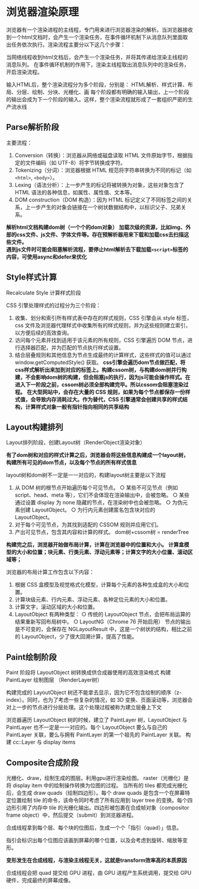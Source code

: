# 浏览器渲染原理

浏览器有一个渲染进程的主线程，专门用来进行浏览器渲染的解析。当浏览器接收到一个html文档时，会产生一个渲染任务，在事件循环机制下从消息队列里面取出任务依次执行。渲染流程主要分以下这几个步骤：

当网络线程收到html文档后，会产生一个渲染任务，并将其传递给渲染主线程的消息队列。
在事件循环机制的作用下，渲染主线程取出消息队列中的渲染任务，开启渲染流程。

输入HTML后，整个渲染流程分为多个阶段，分别是：
HTML解析、样式计算、布局、分层、绘制、分块、光栅化、画
每个阶段都有明确的输入输出，上一个阶段的输出会成为下一个阶段的输入。这样，整个渲染流程就形成了一套组织严密的生产流水线

## Parse解析阶段
主要流程：
1. Conversion（转换）：浏览器从网络或磁盘读取 HTML 文件原始字节，根据指定的文件编码（如 UTF-8）将字节转换成字符。
2. Tokenizing（分词）：浏览器根据 HTML 规范将字符串转换为不同的标记（如 `<html>`, `<body>`）。
3. Lexing（语法分析）：上一步产生的标记将被转换为对象，这些对象包含了 HTML 语法的各种信息，如属性、属性值、文本等。
4. DOM construction（DOM 构造）：因为 HTML 标记定义了不同标签之间的关系，上一步产生的对象会链接在一个树状数据结构中，以标识父子、兄弟关系。


 **解析html文档构建dom树（一个个的dom对象）** 
 **加载次级的资源，比如img、外部的css文件、js文件、字体文件等。存在预解析器用来下载和加载css去扫描这些文件。**  
 **遇到js文件时可能会阻塞解析流程，要停止html解析去下载加载`<script>`标签的内容，可使用async和defer来优化**

 ## Style样式计算

 Recalculate Style 计算样式阶段

CSS 引擎处理样式的过程分为三个阶段：
1. 收集、划分和索引所有样式表中存在的样式规则，CSS 引擎会从 style 标签，css 文件及浏览器代理样式中收集所有的样式规则，并为这些规则建立索引，以方便后续的高效查询。
2. 访问每个元素并找到适用于该元素的所有规则，CSS 引擎遍历 DOM 节点，进行选择器匹配，并为匹配的节点执行样式设置。
3. 结合层叠规则和其他信息为节点生成最终的计算样式，这些样式的值可以通过 window.getComputedStyle() 获取。
**css引擎会遍历dom节点做匹配，将css样式解析出来加到对应的标签上。构建cssom树，与构建dom树并行构建，不会影响dom树的构建，但会阻塞js的执行，因为js可能会操作样式。在进入下一阶段之前，cssom树必须全部构建完毕。所以cssom会阻塞渲染过程。**
**在大型网站中，会存在大量的 CSS 规则，如果为每个节点都保存一份样式值，会导致内存消耗过大。作为替代，CSS 引擎通常会创建共享的样式结构，计算样式对象一般有指针指向相同的共享结构** 

## Layout构建排列

Layout排列阶段，创建Layout树（RenderObject渲染对象）

**有了dom树和对应的样式计算之后，浏览器会将这些信息构建成一个layout树，构建所有可见的dom节点，以及每个节点的所有样式信息**

layout树和dom树不一定是一一对应的，构建layout树主要是以下流程

1. 从 DOM 树的根节点开始遍历每个可见节点。
  ○ 某些不可见节点（例如 script、head、meta 等），它们不会体现在渲染输出中，会被忽略。
  ○ 某些通过设置 display 为 none 隐藏的节点，在渲染树中也会被忽略。
  ○ 为伪元素创建 LayoutObject。
  ○ 为行内元素创建匿名包含块对应的 LayoutObject。
2. 对于每个可见节点，为其找到适配的 CSSOM 规则并应用它们。
3. 产出可见节点，包含其内容和计算的样式。
dom树+cssom树 = renderTree

**构建完之后，浏览器开始做布局计算，计算在浏览器中的位置和大小。**
**计算盒模型的大小和位置；块元素、行类元素、浮动元素等；计算文字的大小位置、滚动区域等；**

浏览器的布局计算工作包含以下内容：
1. 根据 CSS 盒模型及视觉格式化模型，计算每个元素的各种生成盒的大小和位置。
2. 计算块级元素、行内元素、浮动元素、各种定位元素的大小和位置。
3. 计算文字，滚动区域的大小和位置。
4. LayoutObject 有两种类型：
  ○ 传统的 LayoutObject 节点，会把布局运算的结果重新写回布局树中。
  ○ LayoutNG（Chrome 76 开始启用） 节点的输出是不可变的，会保存在 NGLayoutResult 中，这是一个树状的结构，相比之前的 LayoutObject，少了很大回溯计算，提高了性能。

## Paint绘制阶段
Paint 阶段将 LayoutObject 树转换成供合成器使用的高效渲染格式
构建PaintLayer 绘制图层 （RenderLayer树）

构建完成的 LayoutObject 树还不能拿去显示，因为它不包含绘制的顺序（z-index）。同时，也为了考虑一些复杂的情况，如 3D 变换、页面滚动等，浏览器会对上一步的节点进行分层处理。这个处理过程被称为建立层叠上下文


浏览器遍历 LayoutObject 树的时候，建立了 PaintLayer 树，LayoutObject 与 PaintLayer 也不一定是一一对应的。每个 LayoutObject 要么与自己的 PaintLayer 关联，要么与拥有 PaintLayer 的第一个祖先的 PaintLayer 关联。
构建 cc::Layer 与 display items

## Composite合成阶段
光栅化、draw，绘制生成的图层。利用gpu进行渲染绘图。
raster（光栅化）是将 display item 中的绘制操作转换为位图的过程。
当所有的 tiles 都完成光栅化后，会生成 draw quads（绘制四边形）。每个 draw quads 是包含一个在屏幕特定位置绘制 tile 的命令，该命令同时考虑了所有应用到 layer tree 的变换。每个四边形引用了内存中 tile 的光栅化输出。四边形被包裹在合成帧对象（compositor frame object）中，然后提交（submit）到浏览器进程。

合成线程拿到每个层、每个块的位图后，生成一个个「指引（quad）」信息。

指引会标识出每个位图应该画到屏幕的哪个位置，以及会考虑到旋转、缩放等变形。

**变形发生在合成线程，与渲染主线程无关，这就是transform效率高的本质原因**

合成线程会把 quad 提交给 GPU 进程，由 GPU 进程产生系统调用，提交给 GPU 硬件，完成最终的屏幕成像。